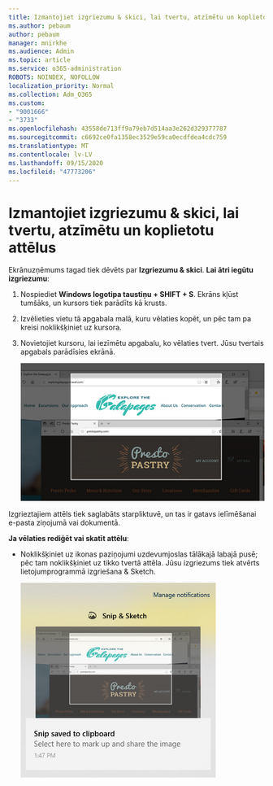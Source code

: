 ```yaml
---
title: Izmantojiet izgriezumu & skici, lai tvertu, atzīmētu un koplietotu attēlus
ms.author: pebaum
author: pebaum
manager: mnirkhe
ms.audience: Admin
ms.topic: article
ms.service: o365-administration
ROBOTS: NOINDEX, NOFOLLOW
localization_priority: Normal
ms.collection: Adm_O365
ms.custom:
- "9001666"
- "3733"
ms.openlocfilehash: 43558de713ff9a79eb7d514aa3e262d329377787
ms.sourcegitcommit: c6692ce0fa1358ec3529e59ca0ecdfdea4cdc759
ms.translationtype: MT
ms.contentlocale: lv-LV
ms.lasthandoff: 09/15/2020
ms.locfileid: "47773206"
---
```

# <a name="use-snip--sketch-to-capture-mark-up-and-share-images"></a>Izmantojiet izgriezumu & skici, lai tvertu, atzīmētu un koplietotu attēlus

Ekrānuzņēmums tagad tiek dēvēts par **Izgriezumu & skici**. **Lai ātri iegūtu izgriezumu**:

1. Nospiediet **Windows logotipa taustiņu + SHIFT + S**. Ekrāns kļūst tumšāks, un kursors tiek parādīts kā krusts. 

2. Izvēlieties vietu tā apgabala malā, kuru vēlaties kopēt, un pēc tam pa kreisi noklikšķiniet uz kursora. 

3. Novietojiet kursoru, lai iezīmētu apgabalu, ko vēlaties tvert. Jūsu tvertais apgabals parādīsies ekrānā.

   ![izceltas atlases attēls](media/snipone.png)

Izgrieztajiem attēls tiek saglabāts starpliktuvē, un tas ir gatavs ielīmēšanai e-pasta ziņojumā vai dokumentā. 

**Ja vēlaties rediģēt vai skatīt attēlu**: 

- Noklikšķiniet uz ikonas paziņojumi uzdevumjoslas tālākajā labajā pusē; pēc tam noklikšķiniet uz tikko tvertā attēla. Jūsu izgriezums tiek atvērts lietojumprogrammā izgriešana & Sketch.

   ![izgriešanas lietojumprogrammā parādāmā attēla attēls](media/sniptwo.png)
